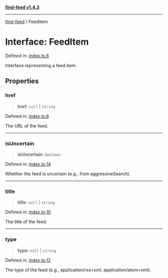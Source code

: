[**find-feed v1.4.3**](../README.md)

***

[find-feed](../README.md) / FeedItem

# Interface: FeedItem

Defined in: [index.ts:6](https://github.com/Robot-Inventor/find-feed/blob/424b4b19bb90a9d2acf1e35ef830eda5613d8a43/src/index.ts#L6)

Interface representing a feed item.

## Properties

### href

> **href**: `null` \| `string`

Defined in: [index.ts:8](https://github.com/Robot-Inventor/find-feed/blob/424b4b19bb90a9d2acf1e35ef830eda5613d8a43/src/index.ts#L8)

The URL of the feed.

***

### isUncertain

> **isUncertain**: `boolean`

Defined in: [index.ts:14](https://github.com/Robot-Inventor/find-feed/blob/424b4b19bb90a9d2acf1e35ef830eda5613d8a43/src/index.ts#L14)

Whether the feed is uncertain (e.g., from aggressiveSearch).

***

### title

> **title**: `null` \| `string`

Defined in: [index.ts:10](https://github.com/Robot-Inventor/find-feed/blob/424b4b19bb90a9d2acf1e35ef830eda5613d8a43/src/index.ts#L10)

The title of the feed.

***

### type

> **type**: `null` \| `string`

Defined in: [index.ts:12](https://github.com/Robot-Inventor/find-feed/blob/424b4b19bb90a9d2acf1e35ef830eda5613d8a43/src/index.ts#L12)

The type of the feed (e.g., application/rss+xml, application/atom+xml).
